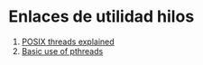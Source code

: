 # Enlaces de utilidad hilos

1. [POSIX threads explained](https://www.ibm.com/developerworks/library/l-posix1/index.html)
2. [Basic use of pthreads](https://www.ibm.com/developerworks/library/l-pthred/index.html)
